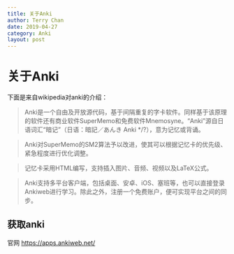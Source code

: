 ```yaml
---
title: 关于Anki
author: Terry Chan
date: 2019-04-27
category: Anki
layout: post
---
```


# 关于Anki


下面是来自wikipedia对anki的介绍：
> Anki是一个自由及开放源代码，基于间隔重复的字卡软件。同样基于该原理的软件还有商业软件SuperMemo和免费软件Mnemosyne。“Anki”源自日语词汇“暗记”（日语：暗記／あんき Anki */?），意为记忆或背诵。

> Anki对SuperMemo的SM2算法予以改进，使其可以根据记忆卡的优先级、紧急程度进行优化调整。

> 记忆卡采用HTML编写，支持插入图片、音频、视频以及LaTeX公式。

> Anki支持多平台客户端，包括桌面、安卓、iOS、塞班等，也可以直接登录Ankiweb进行学习。除此之外，注册一个免费账户，便可实现平台之间的同步。

## 获取anki

官网 
https://apps.ankiweb.net/
